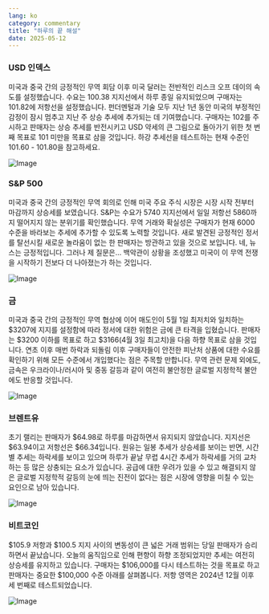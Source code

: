 ```yaml
---
lang: ko
category: commentary
title: "하루의 끝 해설"
date: 2025-05-12
---
```


### USD 인덱스

미국과 중국 간의 긍정적인 무역 회담 이후 미국 달러는 전반적인 리스크 오프 데이의 속도를 설정했습니다. 수요는 100.38 지지선에서 하루 종일 유지되었으며 구매자는 101.82에 저항선을 설정했습니다. 펀더멘털과 기술 모두 지난 1년 동안 미국의 부정적인 감정이 잠시 멈추고 지난 주 상승 추세에 추가되는 데 기여했습니다. 구매자는 102를 주시하고 판매자는 상승 추세를 반전시키고 USD 약세의 큰 그림으로 돌아가기 위한 첫 번째 목표로 101 미만을 목표로 삼을 것입니다. 하강 추세선을 테스트하는 현재 수준인 101.60 - 101.80을 참고하세요. 

![Image](https://markleighedu.github.io/img/May-2025/12-May-2025/usdindex.jpg)

### S&P 500

미국과 중국 간의 긍정적인 무역 회의로 인해 미국 주요 주식 시장은 시장 시작 전부터 마감까지 상승세를 보였습니다. S&P는 수요가 5740 지지선에서 일일 저항선 5860까지 떨어지지 않는 분위기를 확인했습니다. 무역 거래와 확실성은 구매자가 현재 6000 수준을 바라보는 추세에 추가할 수 있도록 노력할 것입니다. 새로 발견된 긍정적인 정서를 탈선시킬 새로운 놀라움이 없는 한 판매자는 방관하고 있을 것으로 보입니다. 네, 뉴스는 긍정적입니다. 그러나 제 질문은… 백악관이 상황을 조성했고 미국이 이 무역 전쟁을 시작하기 전보다 더 나아졌는가 하는 것입니다. 

![Image](https://markleighedu.github.io/img/May-2025/12-May-2025/sp500.jpg)

### 금

미국과 중국 간의 긍정적인 무역 협상에 이어 매도인이 5월 1일 최저치와 일치하는 $3207에 지지를 설정함에 따라 정서에 대한 위험은 금에 큰 타격을 입혔습니다. 판매자는 $3200 이하를 목표로 하고 $3166(4월 3일 최고치)을 다음 하향 목표로 삼을 것입니다. 연초 이후 매번 하락과 되돌림 이후 구매자들이 안전한 피난처 상품에 대한 수요를 확인하기 위해 모든 수준에서 개입했다는 점은 주목할 만합니다. 무역 관련 문제 외에도, 금속은 우크라이나/러시아 및 중동 갈등과 같이 여전히 불안정한 글로벌 지정학적 불안에도 반응할 것입니다. 

![Image](https://markleighedu.github.io/img/May-2025/12-May-2025/gold.jpg)

### 브렌트유

초기 랠리는 판매자가 $64.98로 하루를 마감하면서 유지되지 않았습니다. 지지선은 $63.94이고 저항선은 $66.34입니다. 원유는 일봉 추세가 상승세를 보이는 반면, 시간별 추세는 하락세를 보이고 있으며 하루가 끝날 무렵 4시간 추세가 하락세를 거의 교차하는 등 많은 상충되는 요소가 있습니다. 공급에 대한 우려가 있을 수 있고 해결되지 않은 글로벌 지정학적 갈등의 눈에 띄는 진전이 없다는 점은 시장에 영향을 미칠 수 있는 요인으로 남아 있습니다. 

![Image](https://markleighedu.github.io/img/May-2025/12-May-2025/brentoil.jpg)

### 비트코인

$105.9 저항과 $100.5 지지 사이의 변동성이 큰 넓은 거래 범위는 당일 판매자가 승리하면서 끝났습니다. 오늘의 움직임으로 인해 편향이 하향 조정되었지만 추세는 여전히 상승세를 유지하고 있습니다. 구매자는 $106,000를 다시 테스트하는 것을 목표로 하고 판매자는 중요한 $100,000 수준 아래를 살펴봅니다. 저항 영역은 2024년 12월 이후 세 번째로 테스트되었습니다.

![Image](https://markleighedu.github.io/img/May-2025/12-May-2025/bitcoin.jpg)

